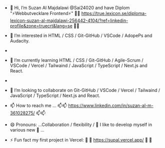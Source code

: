 - 👋 Hi, I’m Suzan Al Majdalawi @Sai24020 and have Diplom "⚡Webbutvecklare Frontend⚡"
  👋💞️ https://true.lexicon.se/diploma-lexicon-suzan-al-majdalawi-256442-4104/?ref=linkedin-profile&zone=truecrt&lang=se 💞️👋
  
- 👀 I’m interested in  HTML / CSS / Git-GitHub / VSCode / AdopePs and Audacity.
- 
- 🌱 I’m currently learning HTML / CSS / Git-GitHub / Agile-Scrum / VSCode / Vercel / Tailwaind / JavaScript / TypeScript / Next.js and React.
- 
- 💞️ I’m looking to collaborate on Git-GitHub / VSCode / Vercel / Tailwaind / JavaScript / TypeScript / Next.js and React.

- 📫 How to reach me ...
  📫📫 https://www.linkedin.com/in/suzan-al-m-361028275/ 📫📫

- 😄 Pronouns: ...Collaboration / flexibility / 👀 I like to develop myself in various new 👀 ...

- ⚡ Fun fact my first project in Vercel:  🚀 🚀 https://supal.vercel.app/  🚀 🚀

<!---
Sai24020/Sai24020 is a ✨ special ✨ repository because its `README.md` (this file) appears on your GitHub profile.
You can click the Preview link to take a look at your changes.
--->
